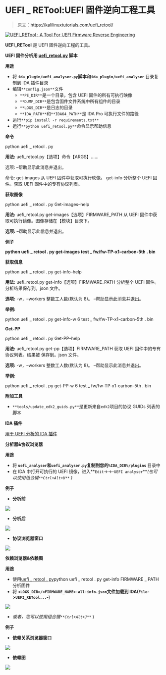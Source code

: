 # UEFI _ RETool:UEFI 固件逆向工程工具

> 原文：<https://kalilinuxtutorials.com/uefi_retool/>

[![UEFI_RETool : A Tool For UEFI Firmware Reverse Engineering](img/c819abfc9def2e4f47b38000986a44d5.png "UEFI_RETool : A Tool For UEFI Firmware Reverse Engineering")](https://1.bp.blogspot.com/-PUF5etf6Kq0/Xy-tmqeJSoI/AAAAAAAAHR0/h8plm6wTqUsEPWtNHY2Up668VcfDgBU2QCLcBGAsYHQ/s728/UEFI_RETool-1%25281%2529.png)

**UEFI_RETool** 是 UEFI 固件逆向工程的工具。

**UEFI 固件分析用 [uefi_retool.py](https://github.com/yeggor/UEFI_RETool/blob/master/uefi_retool.py) 脚本**

**用途**

*   将 **`ida_plugin/uefi_analyser.py`脚本和`ida_plugin/uefi_analyser`** 目录复制到 IDA 插件目录
*   编辑`**config.json**`文件
    *   `**PE_DIR**`是一个目录，包含 UEFI 固件的所有可执行映像
    *   `**DUMP_DIR**`是包含固件文件系统中所有组件的目录
    *   `**LOGS_DIR**`是日志的目录
    *   `**IDA_PATH**`和`**IDA64_PATH**`是 IDA Pro 可执行文件的路径
*   运行`**pip install -r requirements.txt**`
*   运行`**python uefi_retool.py**`命令显示帮助信息

**命令**

python uefi _ retool . py

**用法:** uefi_retool.py【选项】命令【ARGS】……

选项:
–帮助显示此消息并退出。

命令:
get-images 从 UEFI 固件中获取可执行映像。
get-info 分析整个 UEFI 固件。获取 UEFI 固件中的专有协议列表。

**获取图像**

python uefi _ retool . py Get-images–help

**用法:** uefi_retool.py get-images【选项】FIRMWARE_PATH
从 UEFI 固件中获取可执行镜像。图像存储在【模块】目录下。

**选项:**
–帮助显示此信息并退出。

**例子**

**python uefi _ retool . py get-images test _ fw/fw-TP-x1-carbon-5th . bin**

**获取信息**

python uefi _ retool . py get-info–help

**用法:** uefi_retool.py get-info【选项】FIRMWARE_PATH
分析整个 UEFI 固件。分析结果保存到。json
文件。

**选项:**
-w，–workers 整数工人数(默认为 8)。
–帮助显示此消息并退出。

**举例:**

python uefi _ retool . py get-info-w 6 test _ fw/fw-TP-x1-carbon-5th . bin

**Get-PP**

python uefi _ retool . py Get-PP–help

**用法:** uefi_retool.py get-pp【选项】FIRMWARE_PATH
获取 UEFI 固件中的专有协议列表。结果被
保存到。json 文件。

**选项:**
-w，–workers 整数工人数(默认为 8)。
–帮助显示此消息并退出。

**举例:**

python uefi _ retool . py get-PP-w 6 test _ fw/fw-TP-x1-carbon-5th . bin

**附加工具**

*   `**tools/update_edk2_guids.py**`是更新来自`edk2`项目的协议 GUIDs 列表的脚本

**IDA 插件**

[用于 UEFI 分析的 IDA 插件](https://github.com/yeggor/UEFI_RETool/tree/master/ida_plugin)

**分析器&协议浏览器**

**用途**

*   将 **`uefi_analyser`和`uefi_analyser.py`复制到您的`%IDA_DIR%/plugins`** 目录中
*   在 IDA 中打开可执行的 UEFI 镜像，进入**`Edit`->->-`UEFI analyser`***(也可以使用组合键`**Ctrl+Alt+U**` )*

**例子**

*   **分析前**

![](img/177aced647e710256e96460fa0d791df.png)

*   **分析后**

![](img/35451db582345871024336814d1f0204.png)

*   **协议浏览器窗口**

![](img/7528d47e412736b40c21fa96b2fe328d.png)

**依赖浏览器&依赖图**

**用途**

*   使用[uefi _ retool . py](https://github.com/yeggor/UEFI_RETool/blob/master/uefi_retool.py)python uefi _ retool . py get-info FIRMWARE _ PATH 分析固件
*   将 **`<LOGS_DIR>/<FIRMWARE_NAME>-all-info.json`文件加载到 IDA(`File`->`UEFI_RETool...`-**)

![](img/af58528c7ddaf6a8215529cd430beaf0.png)

*   *或者，您可以使用组合键`**Ctrl+Alt+J**`* )

**例子**

*   **依赖关系浏览器窗口**

![](img/6d486f0c5ee2f337b4fcb8aef9daf9fb.png)

*   **依赖图**

![](img/765f15d679fc4ed3ddf5bf7238a54aa6.png)
